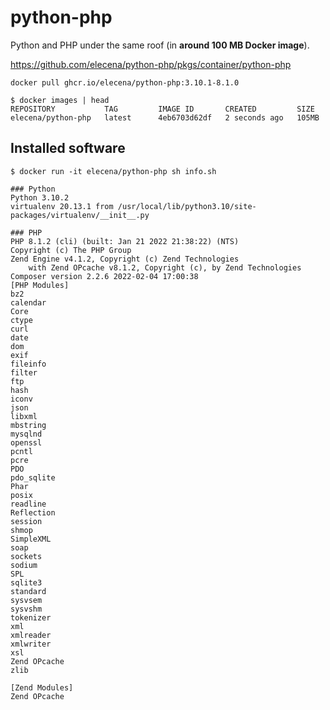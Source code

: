 python-php
==========

Python and PHP under the same roof (in **around 100 MB Docker image**).

https://github.com/elecena/python-php/pkgs/container/python-php

```
docker pull ghcr.io/elecena/python-php:3.10.1-8.1.0
```

```
$ docker images | head
REPOSITORY           TAG         IMAGE ID       CREATED         SIZE
elecena/python-php   latest      4eb6703d62df   2 seconds ago   105MB
```

## Installed software

```
$ docker run -it elecena/python-php sh info.sh

### Python
Python 3.10.2
virtualenv 20.13.1 from /usr/local/lib/python3.10/site-packages/virtualenv/__init__.py

### PHP
PHP 8.1.2 (cli) (built: Jan 21 2022 21:38:22) (NTS)
Copyright (c) The PHP Group
Zend Engine v4.1.2, Copyright (c) Zend Technologies
    with Zend OPcache v8.1.2, Copyright (c), by Zend Technologies
Composer version 2.2.6 2022-02-04 17:00:38
[PHP Modules]
bz2
calendar
Core
ctype
curl
date
dom
exif
fileinfo
filter
ftp
hash
iconv
json
libxml
mbstring
mysqlnd
openssl
pcntl
pcre
PDO
pdo_sqlite
Phar
posix
readline
Reflection
session
shmop
SimpleXML
soap
sockets
sodium
SPL
sqlite3
standard
sysvsem
sysvshm
tokenizer
xml
xmlreader
xmlwriter
xsl
Zend OPcache
zlib

[Zend Modules]
Zend OPcache
```
